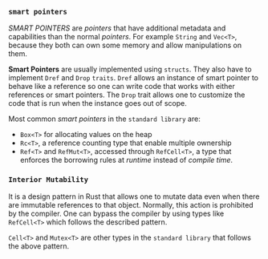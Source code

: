### `smart pointers`
_SMART POINTERS_ are _pointers_ that have additional metadata and capabilities than the normal _pointers_.
For example `String` and `Vec<T>`, because they both can own some memory and allow manipulations on them.

**Smart Pointers** are usually implemented using `structs`. They also have to implement `Dref` and `Drop` 
`traits`. `Dref` allows an instance of smart pointer to behave like a reference so one can write code that
works with either references or smart pointers. The `Drop` trait allows one to customize the code that is
run when the instance goes out of scope.

Most common _smart pointers_ in the `standard library` are:
* `Box<T>` for allocating values on the heap
* `Rc<T>`,  a reference counting type that enable multiple ownership
* `Ref<T>` and `RefMut<T>`, accessed through `RefCell<T>`, a type that enforces the borrowing rules at 
_runtime_ instead of _compile time_.

### `Interior Mutability`
It is a design pattern in Rust that allows one to mutate data even when there are immutable references
to that object. Normally, this action is prohibited by the compiler. One can bypass the compiler by using
types like `RefCell<T>` which follows the described pattern. 

`Cell<T>` and `Mutex<T>` are other types in the `standard library` that follows the above pattern. 